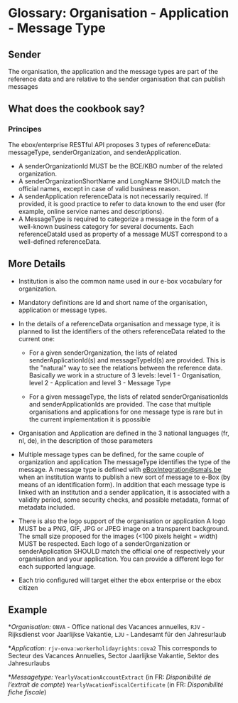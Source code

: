 # Glossary: Organisation - Application - Message Type

## Sender
The organisation, the application and the message types are part of the reference data and are relative to the sender organisation that can publish messages

## What does the cookbook say?
### Principes
The ebox/enterprise RESTful API proposes 3 types of referenceData: messageType, senderOrganization, and senderApplication.
+ A senderOrganizationId MUST be the BCE/KBO number of the related organization.
+ A senderOrganizationShortName and LongName SHOULD match the official names, except in case of valid business reason.
+ A senderApplication referenceData is not necessarily required. If provided, it is good practice to refer to data known to the end user (for example, online service names and descriptions).
+ A MessageType is required to categorize a message in the form of a well-known business category for several documents.
Each referenceDataId used as property of a message MUST correspond to a well-defined referenceData.

## More Details

+ Institution is also the common name used in our e-box vocabulary for organization. 

+ Mandatory definitions are Id and short name of the organisation, application or message types.

+ In the details of a referenceData organisation and message type, it is planned to list the identifiers of the others referenceData related to the current one:
  + For a given senderOrganization, the lists of related senderApplicationId(s) and messageTypeId(s) are provided. 
  This is the "natural" way to see the relations between the reference data. Basically we work in a structure of 3 levels: level 1 - Organisation, level 2 - Application and level 3 - Message Type

  + For a given messageType, the lists of related senderOrganisationIds and senderApplicationIds are provided. The case that multiple organisations and applications for one message type is rare but in the current implementation it is ppossible

+ Organisation and Application are defined in the 3 national languages (fr, nl, de), in the description of those parameters

+ Multiple message types can be defined, for the same couple of organization and application
The messageType identifies the type of the message. A message type is defined with eBoxIntegration@smals.be when an institution wants to publish a new sort of message to e-Box (by means of an identification form). 
In addition that each message type is linked with an institution and a sender application, it is associated with a validity period, some security checks, and possible metadata, format of metadata included.

+ There is also the logo support of the organisation or application
A logo MUST be a PNG, GIF, JPG or JPEG image on a transparent background. The small size proposed for the images (<100 pixels height = width) MUST be respected.
Each logo of a senderOrganization or senderApplication SHOULD match the official one of respectively your organisation and your application.
You can provide a different logo for each supported language.

+ Each trio configured will target either the ebox enterprise or the ebox citizen

## Example 
*_Organisation:_ 
  `ONVA` - Office national des Vacances annuelles, 
  `RJV` - Rijksdienst voor Jaarlijkse Vakantie,
  `LJU` - Landesamt für den Jahresurlaub

*_Application:_
  `rjv-onva:workerholidayrights:cova2`
  This corresponds to Secteur des Vacances Annuelles, Sector Jaarlijkse Vakantie, Sektor des Jahresurlaubs

*_Messagetype:_
  `YearlyVacationAccountExtract` (in FR: *Disponibilité de l’extrait de compte*)
  `YearlyVacationFiscalCertificate` (in FR: *Disponibilité fiche fiscale*)

